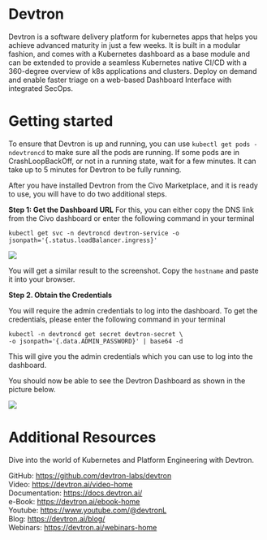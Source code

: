 # Devtron

Devtron is a software delivery platform for kubernetes apps that helps you achieve advanced maturity in just a few weeks. It is built in a modular fashion, and comes with a Kubernetes dashboard as a base module and can be extended to provide a seamless Kubernetes native CI/CD with a 360-degree overview of k8s applications and clusters. Deploy on demand and enable faster triage on a web-based Dashboard Interface with integrated SecOps.

# Getting started

To ensure that Devtron is up and running, you can use `kubectl get pods -ndevtroncd` to make sure all the pods are running. If some pods are in CrashLoopBackOff, or not in a running state, wait for a few minutes. It can take up to 5 minutes for Devtron to be fully running.

After you have installed Devtron from the Civo Marketplace, and it is ready to use, you will have to do two additional steps.

**Step 1: Get the Dashboard URL**
    For this, you can either copy the DNS link from the Civo dashboard or enter the following command in your terminal

```
kubectl get svc -n devtroncd devtron-service -o jsonpath='{.status.loadBalancer.ingress}'
```

![](https://i.imgur.com/ClnMpGK.png)

You will get a similar result to the screenshot. Copy the `hostname` and paste it into your browser.

**Step 2. Obtain the Credentials**

You will require the admin credentials to log into the dashboard. To get the credentials, please enter the following command in your terminal
 
 ``` 
kubectl -n devtroncd get secret devtron-secret \
-o jsonpath='{.data.ADMIN_PASSWORD}' | base64 -d
```
This will give you the admin credentials which you can use to log into the dashboard.

You should now be able to see the Devtron Dashboard as shown in the picture below.

![](https://i.imgur.com/54Ee2e0.png) 

# Additional Resources

Dive into the world of Kubernetes and Platform Engineering with Devtron.

GitHub: https://github.com/devtron-labs/devtron <br/>
Video: https://devtron.ai/video-home <br/>
Documentation: https://docs.devtron.ai/ <br/>
e-Book: https://devtron.ai/ebook-home <br/>
Youtube: https://www.youtube.com/@devtronL <br/>
Blog: https://devtron.ai/blog/ <br/>
Webinars: https://devtron.ai/webinars-home <br/>


